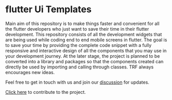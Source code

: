 # flutter Ui Templates

Main aim of this repository is to make things faster and convenient for all the flutter developers who just want to save their time in their flutter development. This repository consists of all the development widgets that are being used while coding end to end mobile screens in flutter. The goal is to save your time by providing the complete code snippet with a fully responsive and interactive design of all the components that you may use in your development journey. At the later stage, the project is planned to be converted into a library and packages so that the components created can directly be used by importing and calling through classes. 
TRF always encourages new ideas.

Feel free to get in touch with us and join our [discussion](https://github.com/The-Robotics-Forum/flutter-ui-templates/discussions) for updates.


[Click here](CONTRIBUTING.md) to contribute to the project.
